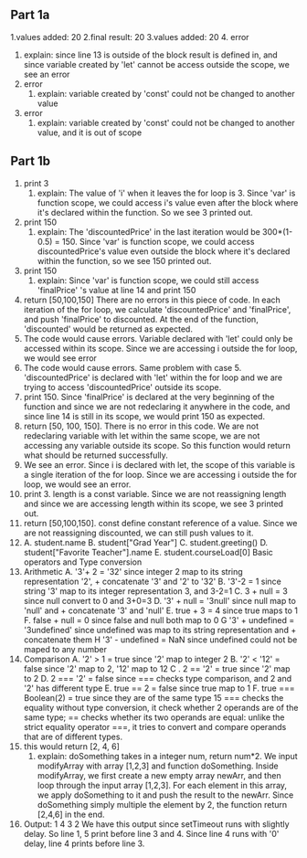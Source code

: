 ## Part 1a
1.values added: 20
2.final result: 20
3.values added: 20
4. error
   1. explain: since line 13 is outside of the block result is defined in, and since variable created by 'let' cannot be access outside the scope, we see an error
5. error
   1. explain: variable created by 'const' could not be changed to another value
6. error
   1. explain: variable created by 'const' could not be changed to another value, and it is out of scope
## Part 1b
1. print 3
   1. explain: The value of 'i' when it leaves the for loop is 3. Since 'var' is function scope, we could access i's value even after the block where it's declared within the function. So we see 3 printed out.
2. print 150
   1. explain: The 'discountedPrice' in the last iteration would be 300*(1-0.5) = 150. Since 'var' is function scope, we could access discountedPrice's value even outside the block where it's declared within the function, so we see 150 printed out.
3. print 150
   1. explain: Since 'var' is function scope, we could still access 'finalPrice' 's value at line 14 and print 150
4. return [50,100,150] There are no errors in this piece of code. In each iteration of the for loop, we calculate 'discountedPrice' and 'finalPrice', and push 'finalPrice' to discounted. At the end of the function, 'discounted' would be returned as expected.
5. The code would cause errors. Variable declared with 'let' could only be accessed within its scope. Since we are accessing i outside the for loop, we would see error
6. The code would cause errors. Same problem with case 5. 'discountedPrice' is declared with 'let' within the for loop and we are trying to access 'discountedPrice' outside its scope.
7. print 150. Since 'finalPrice' is declared at the very beginning of the function and since we are not redeclaring it anywhere in the code, and since line 14 is still in its scope, we would print 150 as expected.
8. return [50, 100, 150]. There is no error in this code. We are not redeclaring variable with let within the same scope, we are not accessing any variable outside its scope. So this function would return what should be returned successfully.
9. We see an error. Since i is declared with let, the scope of this variable is a single iteration of the for loop. Since we are accessing i outside the for loop, we would see an error.
10. print 3. length is a const variable. Since we are not reassigning length and since we are accessing length within its scope, we see 3 printed out.
11. return [50,100,150]. const define constant reference of a value. Since we are not reassigning discounted, we can still push values to it.
12. 
    A. student.name
    B. student["Grad Year"]
    C. student.greeting()
    D. student["Favorite Teacher"].name
    E. student.courseLoad[0]
Basic operators and Type conversion
13. Arithmetic
    A. '3'+ 2 = '32' since integer 2 map to its string representation '2', + concatenate '3' and '2' to '32'
    B. '3'-2 = 1 since string '3' map to its integer representation 3, and 3-2=1
    C. 3 + null = 3 since null convert to 0 and 3+0=3
    D. '3' + null = '3null' since null map to 'null' and + concatenate '3' and 'null'
    E. true + 3 = 4 since true maps to 1
    F. false + null = 0 since false and null both map to 0
    G '3' + undefined = '3undefined' since undefined was map to its string representation and + concatenate them
    H '3' - undefined = NaN since undefined could not be maped to any number
14. Comparison
    A. '2' > 1 = true since '2' map to integer 2
    B. '2' < '12' = false since '2' map to 2, '12' map to 12
    C . 2 == '2' = true since '2' map to 2
    D. 2 === '2' = false since === checks type comparison, and 2 and '2' has different type
    E. true == 2 = false since true map to 1
    F. true === Boolean(2) = true since they are of the same type
15 === checks the equality without type conversion, it check whether 2 operands are of the same type; == checks whether its two operands are equal: unlike the strict equality operator ===, it tries to convert and compare operands that are of different types.
17. this would return  [2, 4, 6]
    1.  explain:  doSomething takes in a integer num, return num*2. We input modifyArray with array [1,2,3] and function doSomething. Inside modifyArray, we first create a new empty array newArr, and then loop through the input array [1,2,3]. For each element in this array,  we apply doSomething to it and push the result to the newArr. Since doSomething simply multiple the element by 2, the function return [2,4,6] in the end.
19. Output:
    1
    4
    3
    2
We have this output since setTimeout runs with slightly delay. So line 1, 5 print before line 3 and 4. Since line 4 runs with '0' delay, line 4 prints before line 3.
